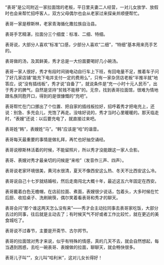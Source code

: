 “表哥”是公司附近一家拉面馆的老板，平日里夫妻二人经营，一对儿女放学、放假时也会来帮忙招呼客人，双方父母偶尔也会从老家过来探亲并顺便帮忙。

表哥一家是穆斯林，老家青海循化撒拉族自治县。

表哥手艺精湛，拉面分三个细度：标准、二细、特细。

表哥说，大部分人喜欢“标准”口感，少部分人喜欢“二细”，“特细”基本用来亮手艺的。

表哥做的汤，及其鲜美，秀才总是一大份面要喝好几小碗汤。

表哥一家人很好，秀才有段时间骑电动自行车上下班，有回电量不足，推着车子问了好几家店铺“能充下电并支付一定的费用么”，只有一家杂货店老板“半推半就”地答应，说“没有插线板”，秀才说“自备了”，就说条件是“充一小时十元人民币”，出于秀才的脾气，自然是坚持“贫贱不能移”的。无奈，找到表哥拉面馆，很难为情地跟名族同胞开口，得到的是很慷慨的“充吧”。

表哥帮忙在门口挪出了个位置、把自家的插线板拉好，招呼着秀才把电充上，还说：别急、多充会儿，充饱了再走。没啥好说的，秀才当时心里暖暖的。那天临走时，“表嫂”还说：以后要充电了，就直接过来吧。

表哥姓“韩”，表嫂姓“马”。“韩”应该是“哈”的谐音。

表哥每天最重要的事情是做礼拜，再忙也好抽空诵经。

表哥说穆斯林活着的时候，不能留照片，所以秀才没能跟这一家人合影。

表哥、表嫂对秀才最亲切的问候是“来啦”（发音作三声、四声）。

表哥说老家环境很美，黄河水很清，夏天不像西安这么热、冬天不比西安这么冷。

表哥说自己十七岁就结婚啦，然后走南闯北大概十年，最近这五六年固定在西安。

表哥戴着白色无檐帽，在店前拉面、煮面，表嫂很少说话，包着头，大多时候在忙后厨、收拾桌子、洗刷碗筷，偶尔笑着看表哥和秀才的聊天。

表哥会问“那个谁这两天怎么没有来”——秀才会主动拉同事去表哥家吃饭，大部分去过的同事，往后就是主动去了；有时候天气不好或者工作比较忙，就在更近的美食城吃了。

表哥说不过春节，主要是开斋节、古尔邦节。

表哥的拉面馆对秀才来说，似乎有特殊的情感，真的几天不去，就会自然想起，每当遇到困惑，去吃一碗表哥、表嫂做的拉面，聊聊天，就会畅快很多。

表哥儿子叫“”，女儿叫“哈利米”，这对儿女长得好！